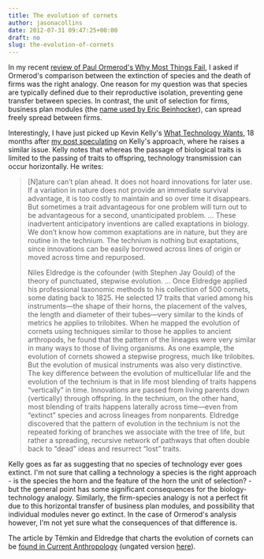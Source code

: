 ```yaml
---
title: The evolution of cornets
author: jasonacollins
date: 2012-07-31 09:47:25+00:00
draft: no
slug: the-evolution-of-cornets
---
```


In my recent [review of Paul Ormerod's Why Most Things Fail](https://jasoncollins.blog/ormerods-why-most-things-fail/), I asked if Ormerod's comparison between the extinction of species and the death of firms was the right analogy. One reason for my question was that species are typically defined due to their reproductive isolation, preventing gene transfer between species. In contrast, the unit of selection for firms, business plan modules (the [name used by Eric Beinhocker](https://jasoncollins.blog/beinhockers-the-origin-of-wealth/)), can spread freely spread between firms.

Interestingly, I have just picked up Kevin Kelly's [What Technology Wants](https://jasoncollins.blog/kellys-what-technology-wants/), 18 months after [my post speculating](https://jasoncollins.blog/the-evolution-of-technology/) on Kelly's approach, where he raises a similar issue. Kelly notes that whereas the passage of biological traits is limited to the passing of traits to offspring, technology transmission can occur horizontally. He writes:

>[N]ature can’t plan ahead. It does not hoard innovations for later use. If a variation in nature does not provide an immediate survival advantage, it is too costly to maintain and so over time it disappears. But sometimes a trait advantageous for one problem will turn out to be advantageous for a second, unanticipated problem. ... These inadvertent anticipatory inventions are called exaptations in biology. We don’t know how common exaptations are in nature, but they are routine in the technium. The technium is nothing but exaptations, since innovations can be easily borrowed across lines of origin or moved across time and repurposed.
>
>Niles Eldredge is the cofounder (with Stephen Jay Gould) of the theory of punctuated, stepwise evolution. ... Once Eldredge applied his professional taxonomic methods to his collection of 500 cornets, some dating back to 1825. He selected 17 traits that varied among his instruments—the shape of their horns, the placement of the valves, the length and diameter of their tubes—very similar to the kinds of metrics he applies to trilobites. When he mapped the evolution of cornets using techniques similar to those he applies to ancient arthropods, he found that the pattern of the lineages were very similar in many ways to those of living organisms. As one example, the evolution of cornets showed a stepwise progress, much like trilobites. But the evolution of musical instruments was also very distinctive. The key difference between the evolution of multicellular life and the evolution of the technium is that in life most blending of traits happens “vertically” in time. Innovations are passed from living parents down (vertically) through offspring. In the technium, on the other hand, most blending of traits happens laterally across time—even from “extinct” species and across lineages from nonparents. Eldredge discovered that the pattern of evolution in the technium is not the repeated forking of branches we associate with the tree of life, but rather a spreading, recursive network of pathways that often double back to “dead” ideas and resurrect “lost” traits.

Kelly goes as far as suggesting that no species of technology ever goes extinct. I'm not sure that calling a technology a species is the right approach - is the species the horn and the feature of the horn the unit of selection? - but the general point has some significant consequences for the biology-technology analogy. Similarly, the firm-species analogy is not a perfect fit due to this horizontal transfer of business plan modules, and possibility that individual modules never go extinct. In the case of Ormerod's analysis however, I'm not yet sure what the consequences of that difference is.

The article by Tëmkin and Eldredge that charts the evolution of cornets can be [found in Current Anthropology](http://www.jstor.org/stable/10.1086/510463) (ungated version [here](http://nileseldredge.com/pdf_files/Temkin_Eldredge2007.pdf)).